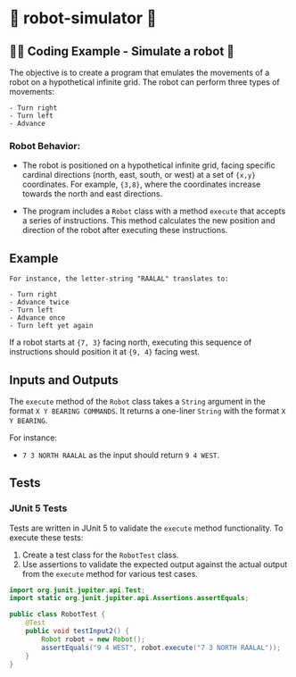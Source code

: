 # 🧩 robot-simulator 🧩

## 🧑‍💻 Coding Example - Simulate a robot 🦾

The objective is to create a program that emulates the movements of a robot on a hypothetical infinite grid. The robot can perform three types of movements:

```
- Turn right
- Turn left
- Advance
```

### Robot Behavior:

- The robot is positioned on a hypothetical infinite grid, facing specific cardinal directions (north, east, south, or west) at a set of `{x,y}` coordinates. For example, `{3,8}`, where the coordinates increase towards the north and east directions.

- The program includes a `Robot` class with a method `execute` that accepts a series of instructions. This method calculates the new position and direction of the robot after executing these instructions.

## Example

```
For instance, the letter-string "RAALAL" translates to:

- Turn right
- Advance twice
- Turn left
- Advance once
- Turn left yet again
```

If a robot starts at `{7, 3}` facing north, executing this sequence of instructions should position it at `{9, 4}` facing west.

## Inputs and Outputs

The `execute` method of the `Robot` class takes a `String` argument in the format `X Y BEARING COMMANDS`. It returns a one-liner `String` with the format `X Y BEARING`.

For instance:
- `7 3 NORTH RAALAL` as the input should return `9 4 WEST`.

## Tests

### JUnit 5 Tests

Tests are written in JUnit 5 to validate the `execute` method functionality. To execute these tests:

1. Create a test class for the `RobotTest` class.
2. Use assertions to validate the expected output against the actual output from the `execute` method for various test cases.

```java
import org.junit.jupiter.api.Test;
import static org.junit.jupiter.api.Assertions.assertEquals;

public class RobotTest {
    @Test
    public void testInput2() {
        Robot robot = new Robot();
        assertEquals("9 4 WEST", robot.execute("7 3 NORTH RAALAL"));
    }
}
```
